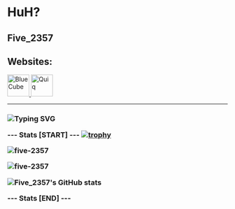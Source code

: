 <h1 align="left">HuH?</h1>

<h2 align="left">
  Five_2357
  <img src="https://icons.iconarchive.com/icons/github/octicons/512/verified-24-icon.png" width="10""/>
</h2>

## Websites:
</a>
<a href="https://blue-cube-5.vercel.app/" title="BlueCube">
  <img src="https://blue-cube-5.vercel.app/favicon.ico" alt="BlueCube" width="50"/>
<a href="https://quiq.vercel.app/" title="Quiq">
  <img src="https://quiq.vercel.app/favicon.png" alt="Quiq" width="50"/>
</a>

---------

<h3 align="left">

![Typing SVG](https://readme-typing-svg.herokuapp.com?size=40&lines=What??+No!!!.)

--- Stats [START] ---
[![trophy](https://github-profile-trophy.vercel.app/?username=five-2357)](https://github.com/five-2357/github-profile-trophy)

![five-2357](https://github-readme-stats.vercel.app/api?username=five-2357&show_icons=true&theme=tokyonight&hide=["issues"])

![five-2357](https://github-readme-stats.vercel.app/api/top-langs?username=five-2357&show_icons=true&theme=tokyonight&layout=compact)

<!-- New stats added -->
![Five_2357's GitHub stats](https://github-readme-streak-stats.herokuapp.com/?user=five-2357&theme=tokyonight)

--- Stats [END] ---
